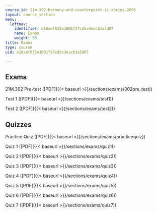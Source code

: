 ```yaml
---
course_id: 21m-302-harmony-and-counterpoint-ii-spring-2005
layout: course_section
menu:
  leftnav:
    identifier: e16aef635e1001f27cd5e3eacb1a5d07
    name: Exams
    weight: 50
title: Exams
type: course
uid: e16aef635e1001f27cd5e3eacb1a5d07

---
```


Exams
-----

21M.302 Pre-test ([PDF]({{< baseurl >}}/sections/exams/302pre_test))

Test 1 ([PDF]({{< baseurl >}}/sections/exams/test1))

Test 2 ([PDF]({{< baseurl >}}/sections/exams/test2))

Quizzes
-------

Practice Quiz ([PDF]({{< baseurl >}}/sections/exams/practicequiz))

Quiz 1 ([PDF]({{< baseurl >}}/sections/exams/quiz1))

Quiz 2 ([PDF]({{< baseurl >}}/sections/exams/quiz2))

Quiz 3 ([PDF]({{< baseurl >}}/sections/exams/quiz3))

Quiz 4 ([PDF]({{< baseurl >}}/sections/exams/quiz4))

Quiz 5 ([PDF]({{< baseurl >}}/sections/exams/quiz5))

Quiz 6 ([PDF]({{< baseurl >}}/sections/exams/quiz6))

Quiz 7 ([PDF]({{< baseurl >}}/sections/exams/quiz7))